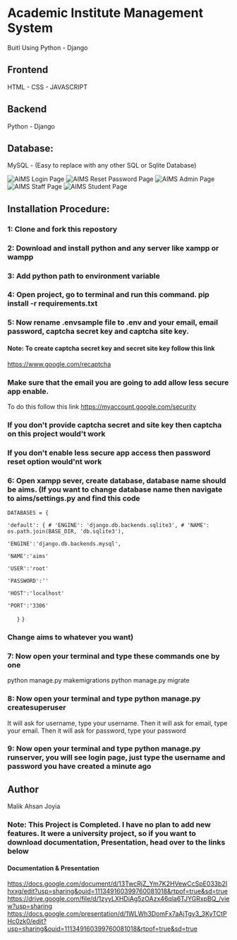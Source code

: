 # Academic Institute Management System

Buitl Using Python - Django

## Frontend

HTML - CSS - JAVASCRIPT

## Backend

Python - Django

## Database:

MySQL - (Easy to replace with any other SQL or Sqlite Database)

![AIMS Login Page](https://github.com/AhsanJoyia/Academic-Institute-Management-System/blob/master/media/AIMS%20Login%20Page.jpeg?raw=true)
![AIMS Reset Password Page](https://github.com/AhsanJoyia/Academic-Institute-Management-System/blob/master/media/AIMS%20Reset%20Password%20Page.jpeg?raw=true)
![AIMS Admin Page](https://github.com/AhsanJoyia/Academic-Institute-Management-System/blob/master/media/AIMS%20Admin%20Page.jpeg?raw=true)
![AIMS Staff Page](https://github.com/AhsanJoyia/Academic-Institute-Management-System/blob/master/media/AIMS%20Staff%20Page.jpeg?raw=true)
![AIMS Student Page](https://github.com/AhsanJoyia/Academic-Institute-Management-System/blob/master/media/AIMS%20Student%20Page.jpeg?raw=true)

## Installation Procedure:

### 1: Clone and fork this repostory

### 2: Download and install python and any server like xampp or wampp

### 3: Add python path to environment variable

### 4: Open project, go to terminal and run this command. pip install -r requirements.txt

### 5: Now rename .envsample file to .env and your email, email password, captcha secret key and captcha site key.

#### Note: To create captcha secret key and secret site key follow this link

https://www.google.com/recaptcha

### Make sure that the email you are going to add allow less secure app enable.

To do this follow this link
https://myaccount.google.com/security

### If you don't provide captcha secret and site key then captcha on this project would't work

### If you don't enable less secure app access then password reset option would'nt work

### 6: Open xampp sever, create database, database name should be aims. (If you want to change database name then navigate to aims/settings.py and find this code


` DATABASES = { `

` 'default': { # 'ENGINE': 'django.db.backends.sqlite3', # 'NAME': os.path.join(BASE_DIR, 'db.sqlite3'), `

` 'ENGINE':'django.db.backends.mysql', `

` 'NAME':'aims' `

` 'USER':'root' `

` 'PASSWORD':'' `

` 'HOST':'localhost' `

` 'PORT':'3306' `

`    } `
` } `


### Change aims to whatever you want)

### 7: Now open your terminal and type these commands one by one

python manage.py makemigrations
python manage.py migrate

### 8: Now open your terminal and type python manage.py createsuperuser

It will ask for username, type your username.
Then it will ask for email, type your email.
Then it will ask for password, type your password

### 9: Now open your terminal and type python manage.py runserver, you will see login page, just type the username and password you have created a minute ago

## Author

Malik Ahsan Joyia

### Note: This Project is Completed. I have no plan to add new features. It were a university project, so if you want to download documentation, Presentation, head over to the links below

#### Documentation & Presentation
https://docs.google.com/document/d/13TwcRjZ_Ym7K2HVewCcSpE033b2Ihxxg/edit?usp=sharing&ouid=111349160399760081018&rtpof=true&sd=true
https://drive.google.com/file/d/1zyyLXHDiAg5zOAzx46qla6TJYGRxpBQ_/view?usp=sharing
https://docs.google.com/presentation/d/1WLWh3DomFx7aAjTgv3_3KyTCtPHc0zk0/edit?usp=sharing&ouid=111349160399760081018&rtpof=true&sd=true


